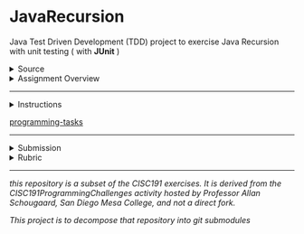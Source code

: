 # JavaRecursion

Java Test Driven Development (TDD) project to exercise Java Recursion with unit testing ( with **JUnit** )

<details id="source">
  <summary>Source</summary>

 <em>derived from CISC191Recursion</em><br>
 
![220px-MesaLogo](https://github.com/schougaard/SanDiegoMesaCISC191ProgrammingChallenges/assets/716243/334f6724-6afa-4198-9eff-7c49c472cd35)

# San Diego Mesa College CISC 191 Programming Challenges
Programming challenges for San Diego Community College CISC 191 Intermediate Java classes.

Created by
- Professor Dr. Tasha Frankie
- and Professor [Allan Schougaard](https://github.com/schougaard), San Diego Mesa College.

With contributions from: 
- Dom David,
- [Dan Sullivan](https://github.com/uid100)

[source](#source)
<hr />
</details>

<details id="overview">
 <summary>Assignment Overview</summary>

Write programs that use  recursion.

implement two growth models:

Compound interest
Logistic growth

implement two growth models:

 - Compound interest
 - Logistic growth

Compound interest is the the way that interest is calculated on bank accounts and loans. It is technically defined as:
> "Compound interest is the addition of interest to the principal sum of a loan or deposit, or in other words, interest on interest. It is the result of reinvesting interest, rather than paying it out, so that interest in the next period is then earned on the principal sum plus previously accumulated interest. " [Wikipedia: Compound interestLinks to an external site.](https://en.wikipedia.org/wiki/Compound_interest)

For these challenges assume that interest is added once a year. The formulas that we are going to use are:
![compound interest](compound_interest.jpg)

The _interestRate_ is the rate at which money is added to the balance each year. For instance, the US stock market has an average effective interest rate of 7% per year since 1950, while the actual interest rate on a saving account in a bank currently is around 0.03%.

Logistic growth is a model for population growth which takes into account the size of the population and the resources available to the population. For instance, when a population of bacteria grows, they eat of the nutrients in the environment, and when there is not enough nutrients bacteria diminish. [Mathispower4u: Logistic Growth: Using Recursive Equations](https://www.youtube.com/watch?v=E2REyozXL3Y) and [Khan Academy: Exponential & logistic growth](https://www.khanacademy.org/science/ap-biology/ecology-ap/population-ecology-ap/a/exponential-logistic-growth)

The formulas that we are going to use are:
![logistic_growth](logistic_growth.jpg)

The _growthRate_ is similar to the interest rate above. It can start at any number between 0 and 1. 

Note: populations are whole numbers (so which data type would be correct to use?), and that the growth rate changes over time (unlike compound interest).

</details>
   
<hr />
</details>

<details id="instructions">
 <summary>Instructions</summary>
    
1. From the <> Code dropdown link in the repository (above), download the Zip file to your computer.
2. Extract the files to your working folder
3. Open Eclipse and import the project.
   - You can use File>Import menu item or right-click in the Package Manager and choose Import.
   - Select General>Projects from Folder or Archive
   - Navigate into the project until you see the `bin` and `src` folders, and choose _open_
4. Expand the project in the package explorer and find the `.java` files below the `src` folder.
5. Open CISC191Recursion -> src -> TestRecursion.java
6. In the main menu, select Run -> Run
   - Observe that the first test ran but did not pass.
   - Open CISC191Recursion-> src -> Recursion.java and change the calculateEndBalance method to work correctly.
   - When you think you have it, go back to TestRecursion.java and run the tests again.
   - When you have method working correctly - the test passes, uncomment the next test method and continue to implement the needed method.
7. When you get to the testTree test, you will need to actually write the code to implement a tree.
   - This code should be written in NameNode.java (started code is provided for you).
   - Write the constructor and the toString methods first.
   - The toString method should be implemented recursively. Start with an empty String. Then, look at the left node of the tree; if it's null, there's nothing to append to the String, but if it's not null, then the code should recursively append the left node's toString. Then, the node should append its own name, and finally, the right node should be printed recursively.
   - Write the insert method last. If the parameter is alphabetically before the current node's String, it will go in the left branch. To figure out where in the left branch, recursively try to place the newName on the left node. The base case here is when the left node is null, assign to the left node a new node containing the parameter value. On the other hand, if the parameter is alphabetically after the current node's String, then recursively add it to the right node. The base case is similar to assigning to the left node. Finally, if the parameter is equal to the current node's String, then do nothing because the name is already in the tree.
   - You may find it helpful to read about binary treesLinks to an external site. but note that the linked page does not implement insert recursively.
   
   The challenge is complete when you have all tests succeeding.

 [setup](#setup)
 
 <hr />
</details>

[programming-tasks](#programming-tasks)
 <hr />
</details>

<details id=submission>
 <summary>Submission</summary>

## Complete and zip the project
1. Run and add the code to the src folder until the tests are successful.
2. Uncomment each test case in the **Test** file, one at a time. 
Do not modify the content in this file except to uncomment the tests. Add and modify class files
as needed for the tests to pass.
3. Review and refactor any of the code as needed:
    - be sure your code follows good coding practices and coding style and standards.
    - update the javadoc comments at the top of the file to add your name as author
    - update the comments for each method in the file.
4. Export the project as a zip file and submit your work.
   _Note: You are turning in the Eclipse project so that I can easily open it and run it on my computer._

     [submission](#submission)
 <hr />
</details>

<details>
 <summary>Rubric</summary>

[Rubric](Rubric.md)

</details>


___________

_this repository is a subset of the CISC191 exercises. It is derived from the CISC191ProgrammingChallenges 
activity hosted by Professor Allan Schougaard, San Diego Mesa College, and not a direct fork._

_This project is to decompose that repository into git submodules_
